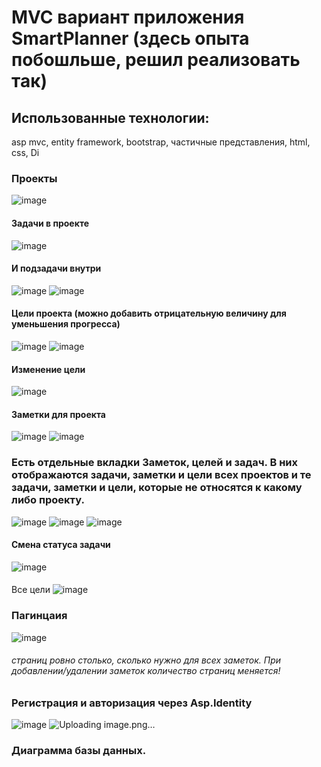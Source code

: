 # MVC вариант приложения SmartPlanner (здесь опыта побошльше, решил реализовать так)
## Использованные технологии:
asp mvc, entity framework, bootstrap, частичные представления, html, css, Di

### Проекты
![image](https://github.com/user-attachments/assets/62dd1760-b989-4a51-aae1-d761ceca3c3d)
#### Задачи в проекте
![image](https://github.com/user-attachments/assets/e049d39c-4e24-479e-a158-e70f1a615271)
#### И подзадачи внутри
![image](https://github.com/user-attachments/assets/a0162569-3c84-42c1-8cac-fb1e4cda9e66)
![image](https://github.com/user-attachments/assets/50b3aba3-b0af-44a8-8e63-b4c81eff4e1e)

#### Цели проекта (можно добавить отрицательную величину для уменьшения прогресса)
![image](https://github.com/user-attachments/assets/5fb31817-60d6-48cd-b32b-73844d5da2a4)
![image](https://github.com/user-attachments/assets/edf0b1d8-b84b-47ad-902a-39148300fc95)
#### Изменение цели
![image](https://github.com/user-attachments/assets/50af3a80-8712-4bc0-82b9-d89dbb5c1d41)
#### Заметки для проекта
![image](https://github.com/user-attachments/assets/358105ba-85f8-4d05-823d-c31c3bf070b9)
![image](https://github.com/user-attachments/assets/27bb15b9-1651-4027-8ce5-8848c85be568)

### Есть отдельные вкладки Заметок, целей и задач. В них отображаются задачи, заметки и цели всех проектов и те задачи, заметки и цели, которые не относятся к какому либо проекту.
![image](https://github.com/user-attachments/assets/a9385f29-d02d-4e52-990c-608560405e8e)
![image](https://github.com/user-attachments/assets/180e9b98-924e-49ea-86c4-e4449b00dac4)
![image](https://github.com/user-attachments/assets/86de697a-fd20-42e9-b59c-a8fe99c174f4)
#### Смена статуса задачи 
![image](https://github.com/user-attachments/assets/9e759773-df61-45d7-aff9-5775b8f8fa44)
####
Все цели
![image](https://github.com/user-attachments/assets/fa97b2ad-4b1d-49d3-8ada-02ec1260bbb6)


### Пагинцаия
![image](https://github.com/user-attachments/assets/ad3bdafa-3555-48fa-80b3-b94a661b96dd)
###### страниц ровно столько, сколько нужно для всех заметок. При добавлении/удалении заметок количество страниц меняется!

### Регистрация и авторизация через Asp.Identity
![image](https://github.com/user-attachments/assets/f91b322d-2638-42c8-a89c-0e4a056faa8c)
![Uploading image.png…]()

### Диаграмма базы данных. 

